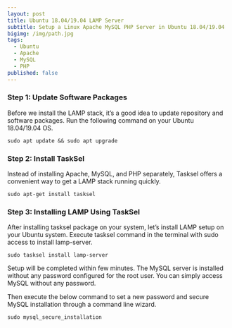 ```yaml
---
layout: post
title: Ubuntu 18.04/19.04 LAMP Server
subtitle: Setup a Linux Apache MySQL PHP Server in Ubuntu 18.04/19.04
bigimg: /img/path.jpg
tags:
  - Ubuntu
  - Apache
  - MySQL
  - PHP
published: false
---
```

### Step 1: Update Software Packages

Before we install the LAMP stack, it’s a good idea to update repository and software packages. Run the following command on your Ubuntu 18.04/19.04 OS.

```console
sudo apt update && sudo apt upgrade
```


### Step 2: Install TaskSel

Instead of installing Apache, MySQL, and PHP separately, Tasksel offers a convenient way to get a LAMP stack running quickly.

```console
sudo apt-get install tasksel
```

### Step 3: Installing LAMP Using TaskSel

After installing tasksel package on your system, let’s install LAMP setup on your Ubuntu system. Execute tasksel command in the terminal with sudo access to install lamp-server.

```console
sudo tasksel install lamp-server
```

Setup will be completed within few minutes. The MySQL server is installed without any password configured for the root user. You can simply access MySQL without any password.

Then execute the below command to set a new password and secure MySQL installation through a command line wizard.

```console
sudo mysql_secure_installation
```

